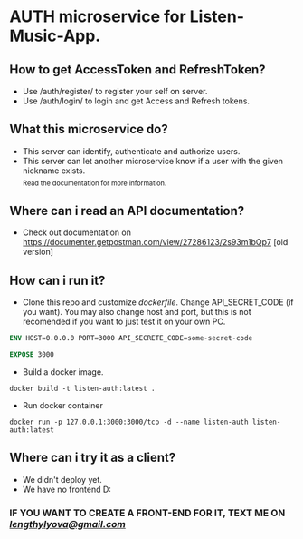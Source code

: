 # AUTH microservice for Listen-Music-App.
## How to get AccessToken and RefreshToken?
* Use /auth/register/ to register your self on server.
* Use /auth/login/ to login and get Access and Refresh tokens.
## What this microservice do?
* This server can identify, authenticate and authorize users.
* This server can let another microservice know if a user with the given nickname exists.<br>
<sub>Read the documentation for more information.</sub>

## Where can i read an API documentation?
* Check out documentation on https://documenter.getpostman.com/view/27286123/2s93m1bQp7 [old version]

## How can i run it?
* Clone this repo and customize *dockerfile*. Change API_SECRET_CODE (if you want). You may also change host and port, but this is not recomended if you want to just test it on your own PC.<br>

```dockerfile
ENV HOST=0.0.0.0 PORT=3000 API_SECRETE_CODE=some-secret-code

EXPOSE 3000
```

* Build a docker image.

```shell
docker build -t listen-auth:latest . 
```

* Run docker container
```shell
docker run -p 127.0.0.1:3000:3000/tcp -d --name listen-auth listen-auth:latest
```

## Where can i try it as a client?
* We didn't deploy yet.
* We have no frontend D:

### IF YOU WANT TO CREATE A FRONT-END FOR IT, TEXT ME ON *lengthylyova@gmail.com*

